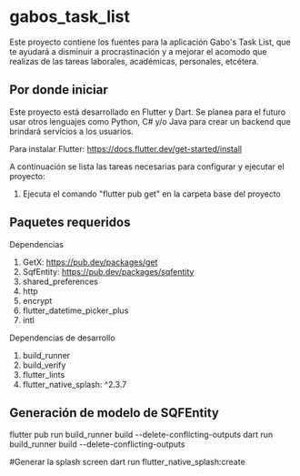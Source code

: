 # gabos_task_list

Este proyecto contiene los fuentes para la aplicación Gabo's Task List, que te ayudará a disminuir a procrastinación y a mejorar
el acomodo que realizas de las tareas laborales, académicas, personales, etcétera.

## Por donde iniciar

Este proyecto está desarrollado en Flutter y Dart. Se planea para el futuro usar otros lenguajes como Python, C# y/o Java para crear
un backend que brindará servicios a los usuarios.

Para instalar Flutter:
https://docs.flutter.dev/get-started/install

A continuación se lista las tareas necesarias para configurar y ejecutar el proyecto:
1. Ejecuta el comando "flutter pub get" en la carpeta base del proyecto


## Paquetes requeridos
Dependencias
1. GetX: https://pub.dev/packages/get
2. SqfEntity: https://pub.dev/packages/sqfentity
3. shared_preferences
4. http
5. encrypt
6. flutter_datetime_picker_plus
7. intl

Dependencias de desarrollo
1. build_runner
2. build_verify
3. flutter_lints
4. flutter_native_splash: ^2.3.7

## Generación de modelo de SQFEntity
flutter pub run build_runner build --delete-conflicting-outputs
dart run build_runner build --delete-conflicting-outputs

#Generar la splash screen
dart run flutter_native_splash:create